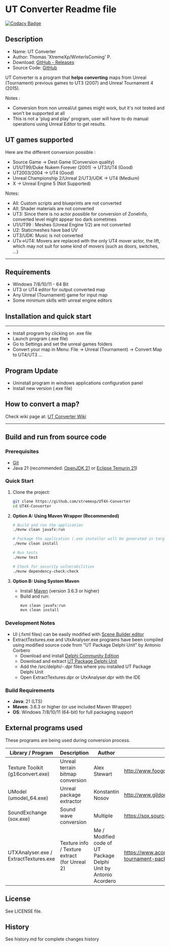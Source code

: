 # UT Converter Readme file

[![Codacy Badge](https://api.codacy.com/project/badge/Grade/dec0f1a5176748a29195c99d7862339f)](https://app.codacy.com/gh/xtremexp/UT4X-Converter/dashboard)

## Description

- Name: UT Converter
- Author: Thomas 'XtremeXp/WinterIsComing' P.
- Download: [GitHub - Releases](https://github.com/xtremexp/UT4X-Converter/releases)
- Source Code: [GitHub](https://github.com/xtremexp/UT4X-Converter)


UT Converter is a program that **helps converting** maps from Unreal (Tournament) previous games
to UT3 (2007) and Unreal Tournament 4 (2015).

Notes :
- Conversion from non unreal/ut games might work, but it's not tested and won't be supported at all
- This is not a 'plug and play' program, user will have to do manual operations
using Unreal Editor to get results.



## UT games supported

Here are the different conversion possible :

- Source Game -> Dest Game (Conversion quality)
- U1/UT99/Duke Nukem Forever (2001) -> UT3/UT4 (Good)
- UT2003/2004 -> UT4 (Good)
- Unreal Championship 2/Unreal 2/UT3/UDK -> UT4 (Medium)
- X -> Unreal Engine 5 (Not Supported)

Notes:
- All: Custom scripts and blueprints are not converted
- All: Shader materials are not converted
- UT3: Since there is no actor possible for conversion of ZoneInfo, converted level might appear too dark sometimes
- U1/UT99 : Meshes (Unreal Engine 1/2) are not converted
- U2: Staticmeshes have bad UV
- UT3/UDK: Music is not converted
- UTx->UT4: Movers are replaced with the only UT4 mover actor, the lift, which may not suit for some kind of movers (such as doors, switches, ...)


---

## Requirements

- Windows 7/8/10/11 - 64 Bit
- UT3 or UT4 editor for output converted map
- Any Unreal (Tournament) game for input map
- Some minimum skills with unreal engine editors

## Installation and quick start

------------------------------

- Install program by clicking on .exe file
- Launch program (.exe file)
- Go to Settings and set the unreal games folders
- Convert your map in Menu: File -> Unreal (Tournament) -> Convert Map to UT4/UT3 ...

Program Update
------------------------------
- Uninstall program in windows applications configuration panel
- Install new version (.exe file)

## How to convert a map?
Check wiki page at: [UT Converter Wiki](https://github.com/xtremexp/UT4X-Converter/wiki)


---

## Build and run from source code

### Prerequisites
- [Git](https://gitforwindows.org/)
- Java 21 (recommended: [OpenJDK 21](https://jdk.java.net/21/) or [Eclipse Temurin 21](https://adoptium.net/))

### Quick Start
1. Clone the project:
   ```bash
   git clone https://github.com/xtremexp/UT4X-Converter
   cd UT4X-Converter
   ```

2. **Option A: Using Maven Wrapper (Recommended)**
   ```bash
   # Build and run the application
   ./mvnw clean javafx:run
   
   # Package the application (.exe installer will be generated in target/package folder on Windows)
   ./mvnw clean install
   
   # Run tests
   ./mvnw test
   
   # Check for security vulnerabilities
   ./mvnw dependency-check:check
   ```

3. **Option B: Using System Maven**
   - Install [Maven](https://maven.apache.org/) (version 3.6.3 or higher)
   - Build and run:
     ```bash
     mvn clean javafx:run
     mvn clean install
     ```

### Development Notes
- UI (.fxml files) can be easily modified with [Scene Builder editor](https://gluonhq.com/products/scene-builder/)
- ExtractTextures.exe and UtxAnalyser.exe programs have been compiled using modified source code from "UT Package Delphi Unit" by Antonio Corbero
  - Download and install [Delphi Community Edition](https://www.embarcadero.com/products/delphi/starter)
  - Download and extract [UT Package Delphi Unit](https://www.acordero.org/projects/unreal-tournament-package-delphi-library/)
  - Add the /src/delphi/-.dpr files where you installed UT Package Delphi Unit
  - Open ExtractTextures.dpr or UtxAnalyser.dpr with the IDE

### Build Requirements
- **Java**: 21 (LTS)
- **Maven**: 3.6.3 or higher (or use included Maven Wrapper)
- **OS**: Windows 7/8/10/11 (64-bit) for full packaging support

## External programs used
These programs are being used during conversion process.

| Library / Program                     | Description                                       | Author                                                                | Website                                         |
|---------------------------------------|---------------------------------------------------|-----------------------------------------------------------------------| ----------------------------------------------- |
| Texture Toolkit<br/>(g16convert.exe)  | Unreal terrain bitmap conversion                  | Alex Stewart                                                          | http://www.foogod.com/UEdTexKit/                |
| UModel  (umodel_64.exe)               | Unreal package extractor                          | Konstantin Nosov                                                      | http://www.gildor.org/en/projects/umodel        |
| SoundExchange (sox.exe)               | Sound wave conversion                             | Multiple                                                              | https://sox.sourceforge.net/                                             |
| UTXAnalyser.exe / ExtractTextures.exe | Texture info / Texture extract<br/>(for Unreal 2) | Me / Modified code of UT Package Delphi Unit by <br/>Antonio Acordero | https://www.acordero.org/projects/unreal-tournament-package-delphi-library/                                                                         |



## License

See LICENSE file.

## History
See history.md for complete changes history
